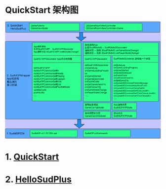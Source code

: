 # QuickStart 架构图
![QuickStartArch.png](project/QuickStart/doc/QuickStartArch.png)

# 1. [QuickStart](project/QuickStart/README.md)

# 2. [HelloSudPlus](project/HelloSud-iOS/README.md)